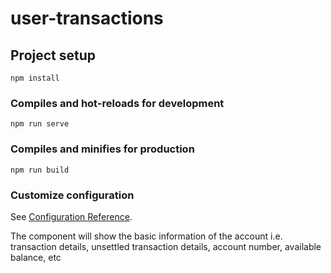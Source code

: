 # user-transactions

## Project setup
```
npm install
```

### Compiles and hot-reloads for development
```
npm run serve
```

### Compiles and minifies for production
```
npm run build
```

### Customize configuration
See [Configuration Reference](https://cli.vuejs.org/config/).



The component will show the basic information of the account i.e. transaction details, unsettled transaction details, account number, available balance, etc
